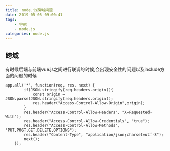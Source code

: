 ```yaml
---
title: node.js跨域问题
date: 2019-05-05 09:00:41
tags:
	- 导航
    - node.js
categories: node.js
---
```


## 跨域

有时候后端与前端vue.js之间进行联调的时候,会出现安全性的问题以及include方面的问题的时候

	app.all('*', function(req, res, next) {
	        if(JSON.stringify(req.headers.origin)){
	            const origin = JSON.parse(JSON.stringify(req.headers.origin));
	            res.header("Access-Control-Allow-Origin",origin);
	        } 
	        res.header("Access-Control-Allow-Headers", "X-Requested-With");
	        res.header("Access-Control-Allow-Credentials", "true");
	        res.header("Access-Control-Allow-Methods", "PUT,POST,GET,DELETE,OPTIONS");
	        res.header("Content-Type", "application/json;charset=utf-8");
	        next();
	    });